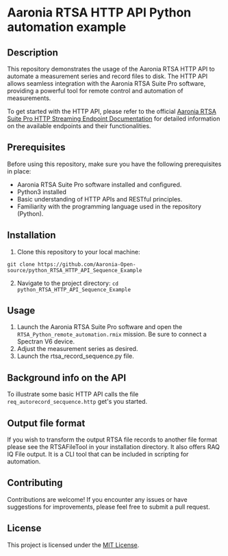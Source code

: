 # Aaronia RTSA HTTP API Python automation example

## Description

This repository demonstrates the usage of the Aaronia RTSA HTTP API to automate a measurement series and record files to disk. The HTTP API allows seamless integration with the Aaronia RTSA Suite Pro software, providing a powerful tool for remote control and automation of measurements.

To get started with the HTTP API, please refer to the official [Aaronia RTSA Suite Pro HTTP Streaming Endpoint Documentation](https://v6-forum.aaronia.de/forum/topic/rtsa-suite-pro-http-streaming/) for detailed information on the available endpoints and their functionalities.

## Prerequisites

Before using this repository, make sure you have the following prerequisites in place:

- Aaronia RTSA Suite Pro software installed and configured.
- Python3 installed
- Basic understanding of HTTP APIs and RESTful principles.
- Familiarity with the programming language used in the repository (Python).

## Installation

1. Clone this repository to your local machine:

`git clone https://github.com/Aaronia-Open-source/python_RTSA_HTTP_API_Sequence_Example`

2. Navigate to the project directory:
`cd python_RTSA_HTTP_API_Sequence_Example`

## Usage

1. Launch the Aaronia RTSA Suite Pro software and open the `RTSA_Python_remote_automation.rmix` mission. Be sure to connect a Spectran V6 device.
2. Adjust the measurement series as desired.
3. Launch the rtsa_record_sequence.py file.

## Background info on the API

To illustrate some basic HTTP API calls the file `req_autorecord_secquence.http` get's you started.

## Output file format
If you wish to transform the output RTSA file records to another file format please see the RTSAFileTool in your installation directory. It also offers RAQ IQ File output. It is a CLI tool that can be included in scripting for automation.


## Contributing

Contributions are welcome! If you encounter any issues or have suggestions for improvements, please feel free to submit a pull request.

## License

This project is licensed under the [MIT License](LICENSE).

